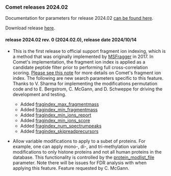 ### Comet releases 2024.02

Documentation for parameters for release 2024.02 [can be found here](/Comet/parameters/parameters_202402/).

Download release [here](https://github.com/UWPR/Comet/releases).

#### release 2024.02 rev. 0 (2024.02.0), release date 2024/10/14

- This is the first release to official support fragment ion indexing, which
is a method that was originally implemented by [MSFragger](https://msfragger.nesvilab.org/) in 2017.
In Comet's implementation, the fragment ion index is applied as a
candidate peptide filter prior to performing full cross-correlation scoring.
[Please see this note](https://uwpr.github.io/Comet/notes/20241001_FI.html)
for more details on Comet's fragment ion index. The following are
new search parameters specific to this feature.
Thanks to V. Sharma for implementing the modifications permutation code and
to E. Bergstrom, C. McGann, and D. Schweppe for driving the development and testing.
  - Added [fragindex_max_fragmentmass](https://uwpr.github.io/Comet/parameters/parameters_202402/fragindex_max_fragmentmass.html)
  - Added [fragindex_min_fragmentmass](https://uwpr.github.io/Comet/parameters/parameters_202402/fragindex_min_fragmentmass.html)
  - Added [fragindex_min_ions_report](https://uwpr.github.io/Comet/parameters/parameters_202402/fragindex_min_ions_report.html)
  - Added [fragindex_min_ions_score](https://uwpr.github.io/Comet/parameters/parameters_202402/fragindex_min_ions_score.html)
  - Added [fragindex_num_spectrumpeaks](https://uwpr.github.io/Comet/parameters/parameters_202402/fragindex_num_spectrumpeaks.html)
  - Added [fragindex_skipreadprecursors](https://uwpr.github.io/Comet/parameters/parameters_202402/fragindex_skipreadprecursors.html)

- Allow variable modifications to apply to a subet of proteins.
For example, one can apply mono-, di-, and tri-methylation
variable modifications to only histone proteins and not all
human proteins in the database. This functionality is controlled by the
[protein_modlist_file](https://uwpr.github.io/Comet/parameters/parameters_202402/protein_modlist_file.html)
parameter.  Note there will be issues for FDR analysis with
when applying this feature.  Feature requested by C. McGann.
